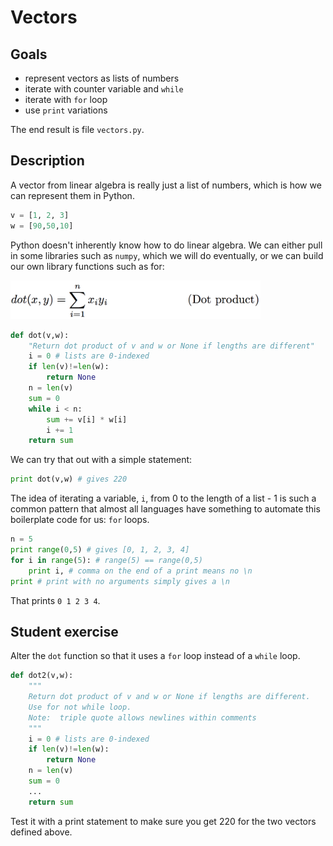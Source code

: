 # Vectors

## Goals

* represent vectors as lists of numbers
* iterate with counter variable and `while`
* iterate with `for` loop
* use `print` variations

The end result is file `vectors.py`.

## Description

A vector from linear algebra is really just a list of numbers, which is how we can represent them in Python.

```python
v = [1, 2, 3]
w = [90,50,10]
```

Python doesn't inherently know how to do linear algebra. We can either pull in some libraries such as `numpy`, which we will do eventually, or we can build our own library functions such as for:

<img src=figures/dot-product.png width=400>

```python
def dot(v,w):
    "Return dot product of v and w or None if lengths are different"
    i = 0 # lists are 0-indexed
    if len(v)!=len(w):
        return None
    n = len(v)
    sum = 0
    while i < n:
        sum += v[i] * w[i]
        i += 1
    return sum
```

We can try that out with a simple statement:

```python
print dot(v,w) # gives 220
```

The idea of iterating a variable, `i`, from 0 to the length of a list - 1 is such a common pattern that almost all languages have something to automate this boilerplate code for us: `for` loops.

```python
n = 5
print range(0,5) # gives [0, 1, 2, 3, 4]
for i in range(5): # range(5) == range(0,5)
    print i, # comma on the end of a print means no \n
print # print with no arguments simply gives a \n
```

That prints `0 1 2 3 4`.

## Student exercise

Alter the `dot` function so that it uses a `for` loop instead of a `while` loop.

```python
def dot2(v,w):
    """
    Return dot product of v and w or None if lengths are different.
    Use for not while loop.
    Note:  triple quote allows newlines within comments
    """
    i = 0 # lists are 0-indexed
    if len(v)!=len(w):
        return None
    n = len(v)
    sum = 0
    ...
    return sum
```

Test it with a print statement to make sure you get 220 for the two vectors defined above.
